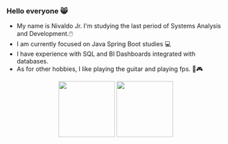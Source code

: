 ### Hello everyone 😸
- My name is Nivaldo Jr. I'm studying the last period of Systems Analysis and Development.🖱️
- I am currently focused on Java Spring Boot studies 💻
- I have experience with SQL and BI Dashboards integrated with databases.
- As for other hobbies, I like playing the guitar and playing fps. 🎸🎮

<div align=center>
  <img height="130em" src="https://github-readme-stats.vercel.app/api?username=nivaldodev&count_private=true&show_icons=true&theme=github_dark"/>
    <img height="130em"src="https://github-readme-stats.vercel.app/api/top-langs/?username=nivaldodev&layout=compact&hide=hack&show_icons=true&theme=github_dark" />
  <img height='180em' src='https://github-readme-streak-stats.herokuapp.com?user=nivaldodev&theme=github-dark&fire=EB0B0B&ring=4C8EDA&border=D3D2D2&stroke=D3D2D2&dates=E7E8E8&sideLabels=C3D1D9&sideNums=58A6FE
</div>

<div align=center><br>
  <img align="center" alt="Nivaldo-Java" height="50" width="50" src="https://cdn.jsdelivr.net/gh/devicons/devicon/icons/java/java-original.svg">
  <img align="center" alt="Nivaldo-HTML" height="50" width="50" src="https://cdn.jsdelivr.net/gh/devicons/devicon/icons/html5/html5-original.svg">
  <img align="center" alt="Nivaldo-CSS" height="50" width="50" src="https://cdn.jsdelivr.net/gh/devicons/devicon/icons/css3/css3-original.svg">
  <img align="center" alt="Nivaldo-Spring" height="50" width="50" src="https://cdn.jsdelivr.net/gh/devicons/devicon/icons/spring/spring-original.svg">
</div>

<div style="display: inline_block" ><br>

  <a href = "mailto:nivaldoalmeida.dev@gmail.com"><img align="center" alt="Nivaldo-Gmail" src="https://img.shields.io/badge/Gmail-D14836?style=for-the-badge&logo=gmail&logoColor=white"></a>
  <a href="https://www.linkedin.com/in/nivaldo-almeida-96957a16b/" target="_blank"><img align="center" alt="Filipe-Linkedin" src="https://img.shields.io/badge/-LinkedIn-%230077B5?style=for-the-badge&logo=linkedin&logoColor=white" target="_blank"></a> 
  
</div>
